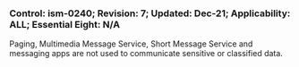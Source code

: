 ### Control: ism-0240; Revision: 7; Updated: Dec-21; Applicability: ALL; Essential Eight: N/A
<p>Paging, Multimedia Message Service, Short Message Service and messaging apps are not used to communicate sensitive or classified data.</p>